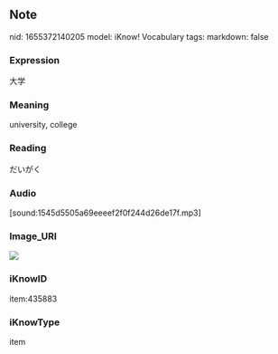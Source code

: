 ## Note
nid: 1655372140205
model: iKnow! Vocabulary
tags: 
markdown: false

### Expression
大学

### Meaning
university, college

### Reading
だいがく

### Audio
[sound:1545d5505a69eeeef2f0f244d26de17f.mp3]

### Image_URI
<img src="424c81e445066a9a85b095cb894c1c70.jpg">

### iKnowID
item:435883

### iKnowType
item

